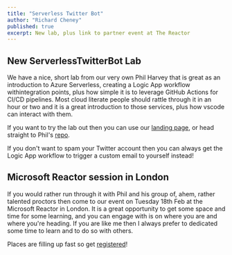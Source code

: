 ```yaml
---
title: "Serverless Twitter Bot"
author: "Richard Cheney"
published: true
excerpt: New lab, plus link to partner event at The Reactor
---
```


## New ServerlessTwitterBot Lab

We have a nice, short lab from our very own Phil Harvey that is great as an introduction to Azure Serverless, creating a Logic App workflow withintegration points, plus how simple it is to leverage GitHub Actions for CI/CD pipelines. Most cloud literate people should rattle through it in an hour or two and it is a great introduction to those services, plus how vscode can interact with them.

If you want to try the lab out then you can use our [landing page](/devops/ServerlessTwitterBot/), or head straight to Phil's [repo](https://github.com/therealcodebeard/serverlesstwitterbot).

If you don't want to spam your Twitter account then you can always get the Logic App workflow to trigger a custom email to yourself instead!

## Microsoft Reactor session in London

If you would rather run through it with Phil and his group of, ahem, rather talented proctors then come to our event on Tuesday 18th Feb at the Microsoft Reactor in London. It is a great opportunity to get some space and time for some learning, and you can engage with is on where you are and where you're heading. If you are like me then I always prefer to dedicated some time to learn and to do so with others.

Places are filling up fast so get [registered](https://www.meetup.com/en-AU/Microsoft-Reactor-London/events/267316785/)!
